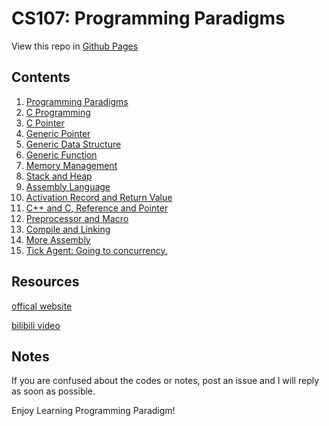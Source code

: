 # CS107: Programming Paradigms

View this repo in [Github Pages](https://zard-c.github.io/CS107/)

## Contents

1. [Programming Paradigms](Notes/1-ProgrammingParadigms.md)
2. [C Programming](Notes/2-CProgramming.md)
3. [C Pointer](Notes/3-CPointer.md)
4. [Generic Pointer](Notes/4-GenericPointer.md)
5. [Generic Data Structure](Notes/5-7-GenericDataStructure.md)
6. [Generic Function](Notes/5-7-GenericDataStructure.md)
7. [Memory Management](Notes/5-7-GenericDataStructure.md)
8. [Stack and Heap](Notes/8-StackAndHeap.md)
9. [Assembly Language](Notes/9-Assembly.md)
10. [Activation Record and Return Value](Notes/10-ActivationRecord.md)
11. [C++ and C, Reference and Pointer](Notes/11-CPP.md)
12. [Preprocessor and Macro](Notes/12-Preprocessing.md)
13. [Compile and Linking](Notes/13-CompilingAndLinking.md)
14. [More Assembly](Notes/14-MoreAssembly.md)
15. [Tick Agent: Going to concurrency.](Notes/15-TickAgent.md)

## Resources

[offical website](https://web.stanford.edu/class/cs107/)

[bilibili video](https://www.bilibili.com/video/BV1Cx411S7HJ)

## Notes

If you are confused about the codes or notes, post an issue and I will reply as soon as possible.

​Enjoy Learning Programming Paradigm!
